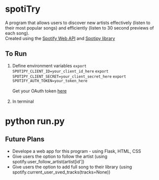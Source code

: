 # spotiTry
A program that allows users to discover new artists effectively (listen to their most popular songs) and efficiently (listen to 30 second previews of each song). </br>
Created using the [Spotify Web API](https://developer.spotify.com/documentation/web-api/) and [Spotipy library](https://spotipy.readthedocs.io/en/2.16.1/)

## To Run
1. Define environment variables
`export SPOTIPY_CLIENT_ID=your_client_id_here`
`export SPOTIPY_CLIENT_SECRET=your_client_secret_here`
`export SPOTIFY_AUTH_TOKEN=your_token_here`
</br></br>
Get your OAuth token [here](https://developer.spotify.com/console/get-search-item/?q=m&type=artist&market=&limit=1&offset=203&include_external=)
</br></br>
2. In terminal
# python run.py

## Future Plans
* Develope a web app for this program - using Flask, HTML, CSS
* Give users the option to follow the artist (using spotify.user_follow_artist(artist[id'])
* Give users the option to add full song to their library (using spotify.current_user_sved_tracks(tracks=None))
